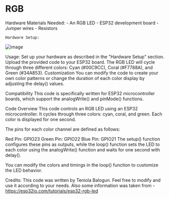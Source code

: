 # RGB
Hardware
  Materials Needed:
    - An RGB LED
    - ESP32 development board
    - Jumper wires
    - Resistors
      
    Hardware Setup:
    
  ![image](https://github.com/TeniBalogun/ESP32-RGB/assets/140060893/8a84b535-fcfb-414a-b9e3-c598c022865b)

Usage:
  Set up your hardware as described in the "Hardware Setup" section.
  Upload the provided code to your ESP32 board.
  The RGB LED will cycle through three different colors: Cyan (#00C9CC), Coral (#F7788A), and Green (#34A853).
  Customization
  You can modify the code to create your own color patterns or change the duration of each color display by adjusting the delay() values.

Compatibility
  This code is specifically written for ESP32 microcontroller boards, which support the analogWrite() and pinMode() functions.

Code Overview
  This code controls an RGB LED using an ESP32 microcontroller. It cycles through three colors: cyan, coral, and green. Each color is displayed 
  for one second.
  
  The pins for each color channel are defined as follows:
  
  Red Pin: GPIO23
  Green Pin: GPIO22
  Blue Pin: GPIO21
  The setup() function configures these pins as outputs, while the loop() function sets the LED to each color using the analogWrite() function 
  and waits for one second with delay().
  
  You can modify the colors and timings in the loop() function to customize the LED behavior.
  
Credits:
  This code was written by Teniola Balogun. Feel free to modify and use it according to your needs. Also some information was taken from - 
  https://esp32io.com/tutorials/esp32-rgb-led 
